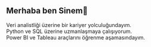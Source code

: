 ## Merhaba ben Sinem👋

Veri analistliği üzerine bir kariyer yolculuğundayım.<br>
Python ve SQL üzerine uzmanlaşmaya çalışıyorum.<br>
Power BI ve Tableau araçlarını öğrenme aşamasındayım.

